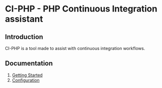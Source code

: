 
CI-PHP - PHP Continuous Integration assistant
=============================================


Introduction
------------

CI-PHP is a tool made to assist with continuous integration workflows.


Documentation
-------------

1. [Getting Started](/documentation/getting-started.md)
2. [Configuration](/documentation/configuration.md)
